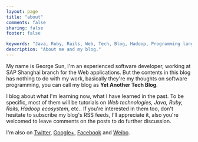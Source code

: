 ```yaml
---
layout: page
title: "about"
comments: false
sharing: false
footer: false

keywords: "Java, Ruby, Rails, Web, Tech, Blog, Hadoop, Programming languages"
description: "About me and my blog."
---
```


My name is George Sun, I'm an experienced software developer, working at SAP Shanghai branch for the Web applications. But the contents in this blog has nothing to do with my work, basically they're my thoughts on software programming, you can call my blog as **Yet Another Tech Blog**.

I blog about what I'm learning now, what I have learned in the past. To be specific, most of them will be tutorials on *Web technologies, Java, Ruby, Rails, Hadoop ecosystem*, etc.. If you're interested in them too, don't  hesitate to subscribe my blog's RSS feeds, I'll appreciate it, also you're welcomed to leave comments on the posts to do further discussion.

I'm also on [Twitter](https://twitter.com/kui_sun), [Google+](https://plus.google.com/u/0/103092209824087504629), [Facebook](https://www.facebook.com/kui.sun.71) and [Weibo](http://weibo.com/1994207995/profile).
